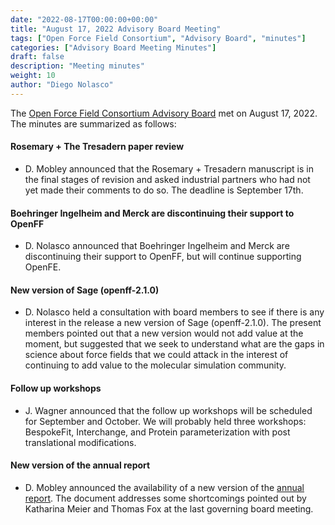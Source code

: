 ```yaml
---
date: "2022-08-17T00:00:00+00:00"
title: "August 17, 2022 Advisory Board Meeting"
tags: ["Open Force Field Consortium", "Advisory Board", "minutes"]
categories: ["Advisory Board Meeting Minutes"]
draft: false
description: "Meeting minutes"
weight: 10
author: "Diego Nolasco"
---
```


The [Open Force Field Consortium Advisory Board](https://openforcefield.org/about/organization/#open-force-field-consortium) met on August 17, 2022.
The minutes are summarized as follows:

#### Rosemary + The Tresadern paper review

* D. Mobley announced that the Rosemary + Tresadern manuscript is in the final stages of revision and asked industrial partners who had not yet made their comments to do so. The deadline is September 17th.

#### Boehringer Ingelheim and Merck are discontinuing their support to OpenFF

* D. Nolasco announced that Boehringer Ingelheim and Merck are discontinuing their support to OpenFF, but will continue supporting OpenFE.

#### New version of Sage (openff-2.1.0)

* D. Nolasco held a consultation with board members to see if there is any interest in the release a new version of Sage (openff-2.1.0). The present members pointed out that a new version would not add value at the moment, but suggested that we seek to understand what are the gaps in science about force fields that we could attack in the interest of continuing to add value to the molecular simulation community.

#### Follow up workshops

* J. Wagner announced that the follow up workshops will be scheduled for September and October. We will probably held three workshops: BespokeFit, Interchange, and Protein parameterization with post translational modifications.

#### New version of the annual report

* D. Mobley announced the availability of a new version of the [annual report](https://zenodo.org/record/6774452#.YwPMUC8w2u4). The document addresses some shortcomings pointed out by Katharina Meier and Thomas Fox at the last governing board meeting.

